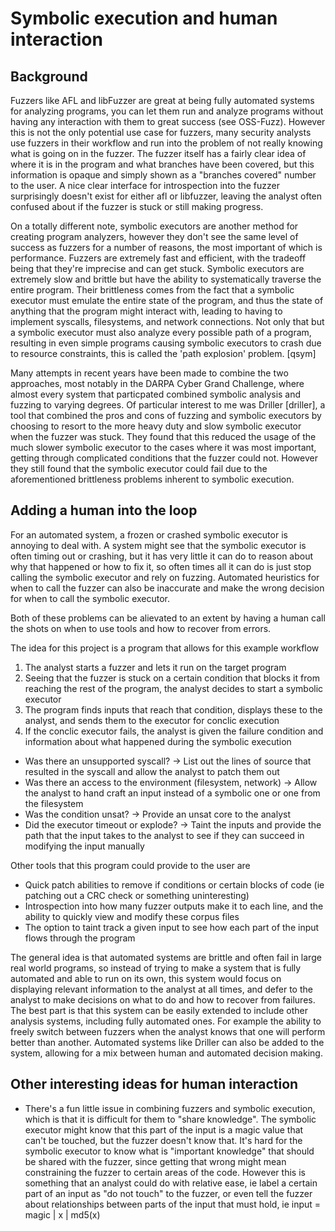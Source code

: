 # Symbolic execution and human interaction

## Background
Fuzzers like AFL and libFuzzer are great at being fully automated systems for analyzing programs, you can let them run and analyze programs without having any interaction with them to great success (see OSS-Fuzz). However this is not the only potential use case for fuzzers, many security analysts use fuzzers in their workflow and run into the problem of not really knowing what is going on in the fuzzer. The fuzzer itself has a fairly clear idea of where it is in the program and what branches have been covered, but this information is opaque and simply shown as a "branches covered" number to the user. A nice clear interface for introspection into the fuzzer surprisingly doesn't exist for either afl or libfuzzer, leaving the analyst often confused about if the fuzzer is stuck or still making progress.

On a totally different note, symbolic executors are another method for creating program analyzers, however they don't see the same level of success as fuzzers for a number of reasons, the most important of which is performance. Fuzzers are extremely fast and efficient, with the tradeoff being that they're imprecise and can get stuck. Symbolic executors are extremely slow and brittle but have the ability to systematically traverse the entire program. Their brittleness comes from the fact that a symbolic executor must emulate the entire state of the program, and thus the state of anything that the program might interact with, leading to having to implement syscalls, filesystems, and network connections. Not only that but a symbolic executor must also analyze every possible path of a program, resulting in even simple programs causing symbolic executors to crash due to resource constraints, this is called the 'path explosion' problem. [qsym]

Many attempts in recent years have been made to combine the two approaches, most notably in the DARPA Cyber Grand Challenge, where almost every system that particpated combined symbolic analysis and fuzzing to varying degrees. Of particular interest to me was Driller [driller], a tool that combined the pros and cons of fuzzing and symbolic executors by choosing to resort to the more heavy duty and slow symbolic executor when the fuzzer was stuck. They found that this reduced the usage of the much slower symbolic executor to the cases where it was most important, getting through complicated conditions that the fuzzer could not. However they still found that the symbolic executor could fail due to the aforementioned brittleness problems inherent to symbolic execution.

## Adding a human into the loop
For an automated system, a frozen or crashed symbolic executor is annoying to deal with. A system might see that the symbolic executor is often timing out or crashing, but it has very little it can do to reason about why that happened or how to fix it, so often times all it can do is just stop calling the symbolic executor and rely on fuzzing. Automated heuristics for when to call the fuzzer can also be inaccurate and make the wrong decision for when to call the symbolic executor.

Both of these problems can be alievated to an extent by having a human call the shots on when to use tools and how to recover from errors. 

The idea for this project is a program that allows for this example workflow
1. The analyst starts a fuzzer and lets it run on the target program
2. Seeing that the fuzzer is stuck on a certain condition that blocks it from reaching the rest of the program, the analyst decides to start a symbolic executor
3. The program finds inputs that reach that condition, displays these to the analyst, and sends them to the executor for conclic execution
4. If the conclic executor fails, the analyst is given the failure condition and information about what happened during the symbolic execution
  - Was there an unsupported syscall? -> List out the lines of source that resulted in the syscall and allow the analyst to patch them out
  - Was there an access to the environment (filesystem, network) -> Allow the analyst to hand craft an input instead of a symbolic one or one from the filesystem
  - Was the condition unsat? -> Provide an unsat core to the analyst 
  - Did the executor timeout or explode? -> Taint the inputs and provide the path that the input takes to the analyst to see if they can succeed in modifying the input manually

Other tools that this program could provide to the user are
- Quick patch abilities to remove if conditions or certain blocks of code (ie patching out a CRC check or something uninteresting)
- Introspection into how many fuzzer outputs make it to each line, and the ability to quickly view and modify these corpus files
- The option to taint track a given input to see how each part of the input flows through the program

The general idea is that automated systems are brittle and often fail in large real world programs, so instead of trying to make a system that is fully automated and able to run on its own, this system would focus on displaying relevant information to the analyst at all times, and defer to the analyst to make decisions on what to do and how to recover from failures. The best part is that this system can be easily extended to include other analysis systems, including fully automated ones. For example the ability to freely switch between fuzzers when the analyst knows that one will perform better than another. Automated systems like Driller can also be added to the system, allowing for a mix between human and automated decision making.

## Other interesting ideas for human interaction
- There's a fun little issue in combining fuzzers and symbolic execution, which is that it is difficult for them to "share knowledge". The symbolic executor might know that this part of the input is a magic value that can't be touched, but the fuzzer doesn't know that. It's hard for the symbolic executor to know what is "important knowledge" that should be shared with the fuzzer, since getting that wrong might mean constraining the fuzzer to certain areas of the code. However this is something that an analyst could do with relative ease, ie label a certain part of an input as "do not touch" to the fuzzer, or even tell the fuzzer about relationships between parts of the input that must hold, ie input = magic | x | md5(x)